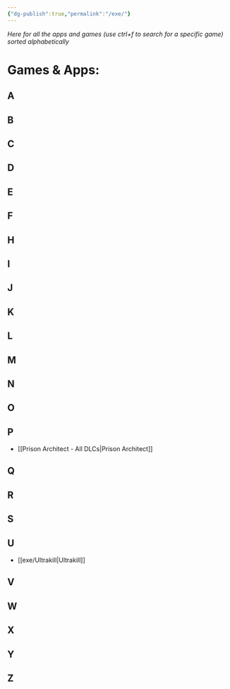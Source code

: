 ```yaml
---
{"dg-publish":true,"permalink":"/exe/"}
---
```


*Here for all the apps and games (use ctrl+f to search for a specific game) sorted alphabetically*


# Games & Apps:

## A

## B

## C

## D

## E

## F

## H

## I

## J

## K

## L

## M

## N

## O

## P
- [[Prison Architect - All DLCs\|Prison Architect]]

## Q

## R

## S

## U
- [[exe/Ultrakill\|Ultrakill]]

## V

## W

## X

## Y

## Z